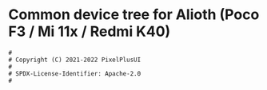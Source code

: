 # Common device tree for Alioth (Poco F3 / Mi 11x / Redmi K40)

```
#
# Copyright (C) 2021-2022 PixelPlusUI
#
# SPDX-License-Identifier: Apache-2.0
#
```
